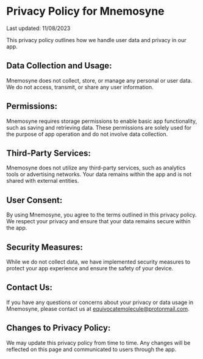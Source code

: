 # Privacy Policy for Mnemosyne

Last updated: 11/08/2023

This privacy policy outlines how we handle user data and privacy in our app.

## Data Collection and Usage:
Mnemosyne does not collect, store, or manage any personal or user data. We do not access, transmit, or share any user information.

## Permissions:
Mnemosyne requires storage permissions to enable basic app functionality, such as saving and retrieving data. These permissions are solely used for the purpose of app operation and do not involve data collection.

## Third-Party Services:
Mnemosyne does not utilize any third-party services, such as analytics tools or advertising networks. Your data remains within the app and is not shared with external entities.

## User Consent:
By using Mnemosyne, you agree to the terms outlined in this privacy policy. We respect your privacy and ensure that your data remains secure within the app.

## Security Measures:
While we do not collect data, we have implemented security measures to protect your app experience and ensure the safety of your device.

## Contact Us:
If you have any questions or concerns about your privacy or data usage in Mnemosyne, please contact us at equivocatemolecule@protonmail.com.

## Changes to Privacy Policy:
We may update this privacy policy from time to time. Any changes will be reflected on this page and communicated to users through the app.
